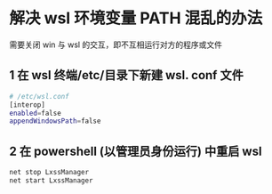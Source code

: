 # 解决 wsl 环境变量 PATH 混乱的办法

需要关闭 win 与 wsl 的交互，即不互相运行对方的程序或文件
## 1 在 wsl 终端/etc/目录下新建 wsl. conf 文件
```bash
# /etc/wsl.conf
[interop]
enabled=false
appendWindowsPath=false
```
## 2 在 powershell (以管理员身份运行) 中重启 wsl
```bash
net stop LxssManager
net start LxssManager
```
